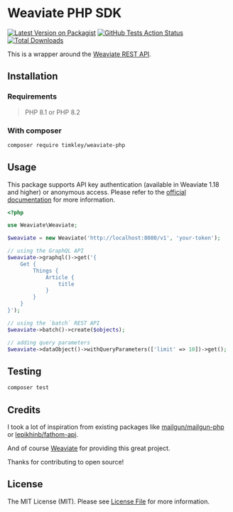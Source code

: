 # Weaviate PHP SDK

[![Latest Version on Packagist](https://img.shields.io/packagist/v/timkley/weaviate-php.svg?style=flat-square)](https://packagist.org/packages/timkley/weaviate-php)
[![GitHub Tests Action Status](https://img.shields.io/github/actions/workflow/status/timkley/weaviate-php/run-tests.yml?label=tests)](https://github.com/timkley/weaviate-php/actions?query=workflow%3Arun-tests+branch%3Amain)
[![Total Downloads](https://img.shields.io/packagist/dt/timkley/weaviate-php.svg?style=flat-square)](https://packagist.org/packages/timkley/weaviate-php)

This is a wrapper around the [Weaviate REST API](https://weaviate.io/developers/weaviate/api/rest).

## Installation

### Requirements

> PHP 8.1 or PHP 8.2

### With composer

```bash
composer require timkley/weaviate-php
```

## Usage

This package supports API key authentication (available in Weaviate 1.18 and higher) or anonymous access. Please refer to the [official documentation](https://weaviate.io/developers/weaviate/configuration/authentication#api-key) for more information.

```php
<?php

use Weaviate\Weaviate;

$weaviate = new Weaviate('http://localhost:8080/v1', 'your-token');

// using the GraphQL API
$weaviate->graphql()->get('{
    Get {
        Things {
            Article {
                title
            }
        }
    }
}');

// using the `batch` REST API
$weaviate->batch()->create($objects);

// adding query parameters
$weaviate->dataObject()->withQueryParameters(['limit' => 10])->get();
```

## Testing

```bash
composer test
```

## Credits

I took a lot of inspiration from existing packages like [mailgun/mailgun-php](https://github.com/mailgun/mailgun-php)
or [lepikhinb/fathom-api](https://github.com/lepikhinb/fathom-api).

And of course [Weaviate](https://weaviate.io/) for providing this great project.

Thanks for contributing to open source!

## License

The MIT License (MIT). Please see [License File](LICENSE.md) for more information.
